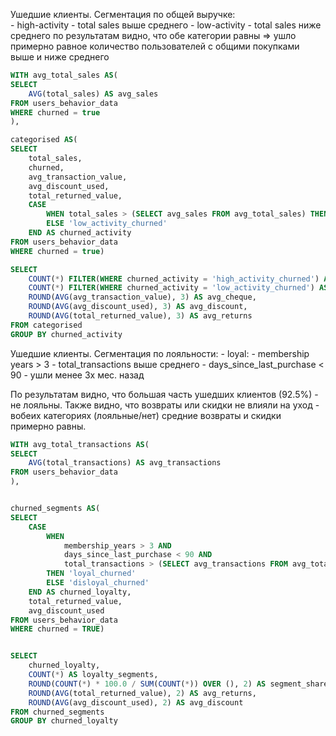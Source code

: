 Ушедшие клиенты. Сегментация по общей выручке:		
	- high-activity - total sales выше среднего
 	- low-activity - total sales ниже среднего
по результатам видно, что обе категории равны => ушло примерно равное количество пользователей с общими покупками выше и ниже среднего

```sql
WITH avg_total_sales AS(
SELECT
    AVG(total_sales) AS avg_sales
FROM users_behavior_data 
WHERE churned = true    
),

categorised AS(
SELECT
    total_sales,
    churned,
    avg_transaction_value,
    avg_discount_used,
    total_returned_value,
    CASE 
        WHEN total_sales > (SELECT avg_sales FROM avg_total_sales) THEN 'high_activity_churned'
        ELSE 'low_activity_churned'
    END AS churned_activity
FROM users_behavior_data
WHERE churned = true)

SELECT 
    COUNT(*) FILTER(WHERE churned_activity = 'high_activity_churned') AS high_activity_churned,
    COUNT(*) FILTER(WHERE churned_activity = 'low_activity_churned') AS low_activity_churned,
    ROUND(AVG(avg_transaction_value), 3) AS avg_cheque,
    ROUND(AVG(avg_discount_used), 3) AS avg_discount,
    ROUND(AVG(total_returned_value), 3) AS avg_returns
FROM categorised
GROUP BY churned_activity
```




Ушедшие клиенты. Сегментация по лояльности:
	- loyal: 
 		- membership years > 3
	 	- total_transactions выше среднего
	  - days_since_last_purchase < 90 - ушли менее 3х мес. назад

По результатам видно, что большая часть ушедших клиентов (92.5%) - не лояльны. Также видно, что возвраты или скидки не влияли на уход - вобеих категориях (лояльные/нет) средние возвраты и скидки примерно равны.

```sql
WITH avg_total_transactions AS(
SELECT
    AVG(total_transactions) AS avg_transactions
FROM users_behavior_data
),


churned_segments AS(
SELECT 
    CASE
        WHEN 
            membership_years > 3 AND
            days_since_last_purchase < 90 AND
            total_transactions > (SELECT avg_transactions FROM avg_total_transactions)
        THEN 'loyal_churned'
        ELSE 'disloyal_churned'
    END AS churned_loyalty,
    total_returned_value,
    avg_discount_used
FROM users_behavior_data
WHERE churned = TRUE)


SELECT
    churned_loyalty,
    COUNT(*) AS loyalty_segments,
    ROUND(COUNT(*) * 100.0 / SUM(COUNT(*)) OVER (), 2) AS segment_share,
    ROUND(AVG(total_returned_value), 2) AS avg_returns,
    ROUND(AVG(avg_discount_used), 2) AS avg_discount
FROM churned_segments
GROUP BY churned_loyalty
```
